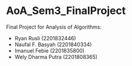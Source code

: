 # AoA_Sem3_FinalProject

Final Project for Analysis of Algorithms:
- Ryan Rusli (2201832446)
- Naufal F. Basyah (2201840334)
- Imanuel Febie (2201835800)
- Wely Dharma Putra (2201808365)
